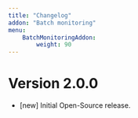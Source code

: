 ```yaml
---
title: "Changelog"
addon: "Batch monitoring" 
menu:
    BatchMonitoringAddon:
        weight: 90
---
```


# Version 2.0.0

- [new] Initial Open-Source release.
